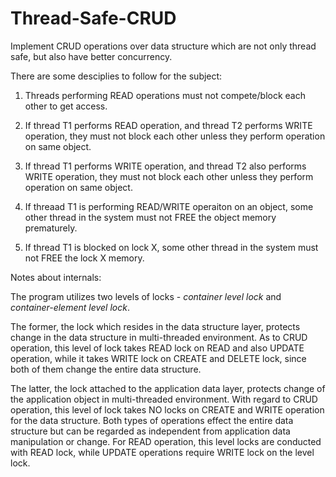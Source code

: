 # Thread-Safe-CRUD

Implement CRUD operations over data structure which are not only thread safe, but also have better concurrency.

There are some desciplies to follow for the subject:

1. Threads performing READ operations must not compete/block each other to get access.

2. If thread T1 performs READ operation, and thread T2 performs WRITE operation, they must not block each other unless they perform operation on same object.

3. If thread T1 performs WRITE operation, and thread T2 also performs WRITE operation, they must not block each other unless they perform operation on same object.

4. If threaad T1 is performing READ/WRITE operaiton on an object, some other thread in the system must not FREE the object memory prematurely.

5. If thread T1 is blocked on lock X, some other thread in the system must not FREE the lock X memory.

Notes about internals:

The program utilizes two levels of locks - *container level lock* and *container-element level lock*.

The former, the lock which resides in the data structure layer, protects change in the data structure in multi-threaded environment. As to CRUD operation, this level of lock takes READ lock on READ and also UPDATE operation, while it takes WRITE lock on CREATE and DELETE lock, since both of them change the entire data structure.

The latter, the lock attached to the application data layer, protects change of the application object in multi-threaded environment. With regard to CRUD operation, this level of lock takes NO locks on CREATE and WRITE operation for the data structure. Both types of operations effect the entire data structure but can be regarded as independent from application data manipulation or change. For READ operation, this level locks are conducted with READ lock, while UPDATE operations require WRITE lock on the level lock.
